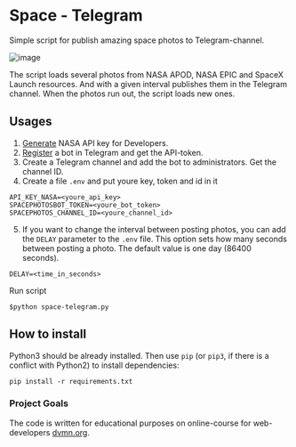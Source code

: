 # Space - Telegram

Simple script for publish amazing space photos to Telegram-channel.

![image](https://user-images.githubusercontent.com/22379662/151451756-f218e37d-e9b7-44ea-90f7-afb39c9a4a6f.png)

The script loads several photos from NASA APOD, NASA EPIC and SpaceX Launch resources. And with a given interval publishes them in the Telegram channel. When the photos run out, the script loads new ones.

## Usages

1. [Generate](https://api.nasa.gov/) NASA API key for Developers.
2. [Register](https://telegram.me/BotFather) a bot in Telegram and get the API-token.
3. Create a Telegram channel and add the bot to administrators. Get the channel ID.
4. Create a file `.env` and put youre key, token and id in it
```
API_KEY_NASA=<youre_api_key>
SPACEPHOTOSBOT_TOKEN=<youre_bot_token>
SPACEPHOTOS_CHANNEL_ID=<youre_channel_id>
```
5. If you want to change the interval between posting photos, you can add the `DELAY` parameter to the `.env` file. This option sets how many seconds between posting a photo. The default value is one day (86400 seconds).
```
DELAY=<time_in_seconds>
```
Run script
```
$python space-telegram.py
```

## How to install

Python3 should be already installed. 
Then use `pip` (or `pip3`, if there is a conflict with Python2) to install dependencies:
```
pip install -r requirements.txt
```

### Project Goals

The code is written for educational purposes on online-course for web-developers [dvmn.org](https://dvmn.org/).
